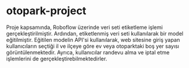 # otopark-project
Proje kapsamında, Roboflow üzerinde veri seti etiketleme işlemi gerçekleştirilmiştir. Ardından, etiketlenmiş veri seti kullanılarak bir model eğitilmiştir. Eğitilen modelin API'si kullanılarak, web sitesine giriş yapan kullanıcıların seçtiği il ve ilçeye göre ev veya otoparktaki boş yer sayısı görüntülenmektedir. Ayrıca, kullanıcılar randevu alma ve iptal etme işlemlerini de gerçekleştirebilmektedirler.
